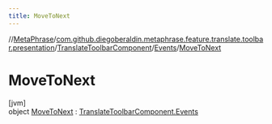 ```yaml
---
title: MoveToNext
---
```

//[MetaPhrase](../../../../../index.html)/[com.github.diegoberaldin.metaphrase.feature.translate.toolbar.presentation](../../../index.html)/[TranslateToolbarComponent](../../index.html)/[Events](../index.html)/[MoveToNext](index.html)



# MoveToNext



[jvm]\
object [MoveToNext](index.html) : [TranslateToolbarComponent.Events](../index.html)


